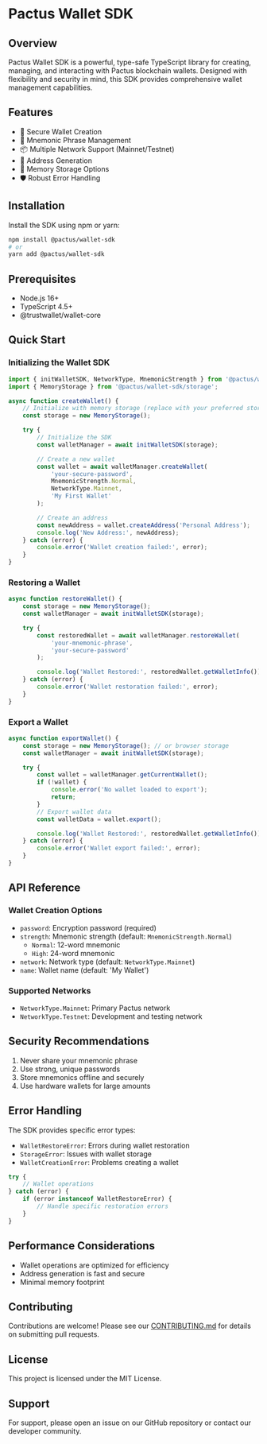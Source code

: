 # Pactus Wallet SDK

## Overview

Pactus Wallet SDK is a powerful, type-safe TypeScript library for creating, managing, and
interacting with Pactus blockchain wallets. Designed with flexibility and security in mind, this SDK
provides comprehensive wallet management capabilities.

## Features

-   🔐 Secure Wallet Creation
-   🔑 Mnemonic Phrase Management
-   📦 Multiple Network Support (Mainnet/Testnet)
-   🔢 Address Generation
-   💾 Memory Storage Options
-   🛡️ Robust Error Handling

## Installation

Install the SDK using npm or yarn:

```bash
npm install @pactus/wallet-sdk
# or
yarn add @pactus/wallet-sdk
```

## Prerequisites

-   Node.js 16+
-   TypeScript 4.5+
-   @trustwallet/wallet-core

## Quick Start

### Initializing the Wallet SDK

```typescript
import { initWalletSDK, NetworkType, MnemonicStrength } from '@pactus/wallet-sdk';
import { MemoryStorage } from '@pactus/wallet-sdk/storage';

async function createWallet() {
    // Initialize with memory storage (replace with your preferred storage)
    const storage = new MemoryStorage();

    try {
        // Initialize the SDK
        const walletManager = await initWalletSDK(storage);

        // Create a new wallet
        const wallet = await walletManager.createWallet(
            'your-secure-password',
            MnemonicStrength.Normal,
            NetworkType.Mainnet,
            'My First Wallet'
        );

        // Create an address
        const newAddress = wallet.createAddress('Personal Address');
        console.log('New Address:', newAddress);
    } catch (error) {
        console.error('Wallet creation failed:', error);
    }
}
```

### Restoring a Wallet

```typescript
async function restoreWallet() {
    const storage = new MemoryStorage();
    const walletManager = await initWalletSDK(storage);

    try {
        const restoredWallet = await walletManager.restoreWallet(
            'your-mnemonic-phrase',
            'your-secure-password'
        );

        console.log('Wallet Restored:', restoredWallet.getWalletInfo());
    } catch (error) {
        console.error('Wallet restoration failed:', error);
    }
}
```

### Export a Wallet

```typescript
async function exportWallet() {
    const storage = new MemoryStorage(); // or browser storage
    const walletManager = await initWalletSDK(storage);

    try {
        const wallet = walletManager.getCurrentWallet();
        if (!wallet) {
            console.error('No wallet loaded to export');
            return;
        }
        // Export wallet data
        const walletData = wallet.export();

        console.log('Wallet Restored:', restoredWallet.getWalletInfo());
    } catch (error) {
        console.error('Wallet export failed:', error);
    }
}
```

## API Reference

### Wallet Creation Options

-   `password`: Encryption password (required)
-   `strength`: Mnemonic strength (default: `MnemonicStrength.Normal`)
    -   `Normal`: 12-word mnemonic
    -   `High`: 24-word mnemonic
-   `network`: Network type (default: `NetworkType.Mainnet`)
-   `name`: Wallet name (default: 'My Wallet')

### Supported Networks

-   `NetworkType.Mainnet`: Primary Pactus network
-   `NetworkType.Testnet`: Development and testing network

## Security Recommendations

1. Never share your mnemonic phrase
2. Use strong, unique passwords
3. Store mnemonics offline and securely
4. Use hardware wallets for large amounts

## Error Handling

The SDK provides specific error types:

-   `WalletRestoreError`: Errors during wallet restoration
-   `StorageError`: Issues with wallet storage
-   `WalletCreationError`: Problems creating a wallet

```typescript
try {
    // Wallet operations
} catch (error) {
    if (error instanceof WalletRestoreError) {
        // Handle specific restoration errors
    }
}
```

## Performance Considerations

-   Wallet operations are optimized for efficiency
-   Address generation is fast and secure
-   Minimal memory footprint

## Contributing

Contributions are welcome! Please see our [CONTRIBUTING.md](CONTRIBUTING.md) for details on
submitting pull requests.

## License

This project is licensed under the MIT License.

## Support

For support, please open an issue on our GitHub repository or contact our developer community.
